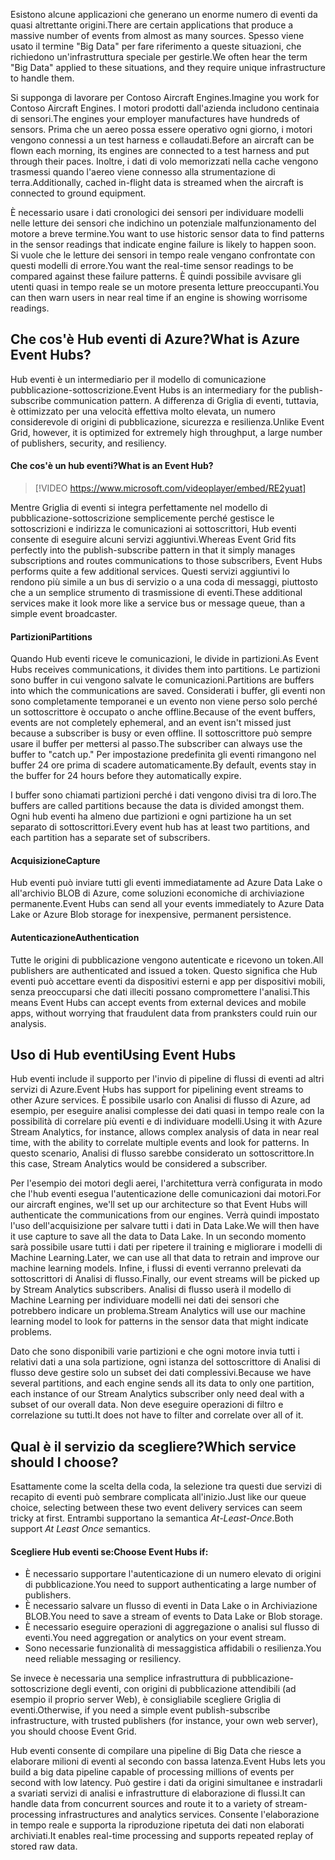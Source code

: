 <span data-ttu-id="a62a7-101">Esistono alcune applicazioni che generano un enorme numero di eventi da quasi altrettante origini.</span><span class="sxs-lookup"><span data-stu-id="a62a7-101">There are certain applications that produce a massive number of events from almost as many sources.</span></span> <span data-ttu-id="a62a7-102">Spesso viene usato il termine "Big Data" per fare riferimento a queste situazioni, che richiedono un'infrastruttura speciale per gestirle.</span><span class="sxs-lookup"><span data-stu-id="a62a7-102">We often hear the term "Big Data" applied to these situations, and they require unique infrastructure to handle them.</span></span>

<span data-ttu-id="a62a7-103">Si supponga di lavorare per Contoso Aircraft Engines.</span><span class="sxs-lookup"><span data-stu-id="a62a7-103">Imagine you work for Contoso Aircraft Engines.</span></span> <span data-ttu-id="a62a7-104">I motori prodotti dall'azienda includono centinaia di sensori.</span><span class="sxs-lookup"><span data-stu-id="a62a7-104">The engines your employer manufactures have hundreds of sensors.</span></span> <span data-ttu-id="a62a7-105">Prima che un aereo possa essere operativo ogni giorno, i motori vengono connessi a un test harness e collaudati.</span><span class="sxs-lookup"><span data-stu-id="a62a7-105">Before an aircraft can be flown each morning, its engines are connected to a test harness and put through their paces.</span></span> <span data-ttu-id="a62a7-106">Inoltre, i dati di volo memorizzati nella cache vengono trasmessi quando l'aereo viene connesso alla strumentazione di terra.</span><span class="sxs-lookup"><span data-stu-id="a62a7-106">Additionally, cached in-flight data is streamed when the aircraft is connected to ground equipment.</span></span>

<span data-ttu-id="a62a7-107">È necessario usare i dati cronologici dei sensori per individuare modelli nelle letture dei sensori che indichino un potenziale malfunzionamento del motore a breve termine.</span><span class="sxs-lookup"><span data-stu-id="a62a7-107">You want to use historic sensor data to find patterns in the sensor readings that indicate engine failure is likely to happen soon.</span></span> <span data-ttu-id="a62a7-108">Si vuole che le letture dei sensori in tempo reale vengano confrontate con questi modelli di errore.</span><span class="sxs-lookup"><span data-stu-id="a62a7-108">You want the real-time sensor readings to be compared against these failure patterns.</span></span> <span data-ttu-id="a62a7-109">È quindi possibile avvisare gli utenti quasi in tempo reale se un motore presenta letture preoccupanti.</span><span class="sxs-lookup"><span data-stu-id="a62a7-109">You can then warn users in near real time if an engine is showing worrisome readings.</span></span>

## <a name="what-is-azure-event-hubs"></a><span data-ttu-id="a62a7-110">Che cos'è Hub eventi di Azure?</span><span class="sxs-lookup"><span data-stu-id="a62a7-110">What is Azure Event Hubs?</span></span>
<span data-ttu-id="a62a7-111">Hub eventi è un intermediario per il modello di comunicazione pubblicazione-sottoscrizione.</span><span class="sxs-lookup"><span data-stu-id="a62a7-111">Event Hubs is an intermediary for the publish-subscribe communication pattern.</span></span> <span data-ttu-id="a62a7-112">A differenza di Griglia di eventi, tuttavia, è ottimizzato per una velocità effettiva molto elevata, un numero considerevole di origini di pubblicazione, sicurezza e resilienza.</span><span class="sxs-lookup"><span data-stu-id="a62a7-112">Unlike Event Grid, however, it is optimized for extremely high throughput, a large number of publishers, security, and resiliency.</span></span>

#### <a name="what-is-an-event-hub"></a><span data-ttu-id="a62a7-113">Che cos'è un hub eventi?</span><span class="sxs-lookup"><span data-stu-id="a62a7-113">What is an Event Hub?</span></span>

> [!VIDEO https://www.microsoft.com/videoplayer/embed/RE2yuat]

<span data-ttu-id="a62a7-114">Mentre Griglia di eventi si integra perfettamente nel modello di pubblicazione-sottoscrizione semplicemente perché gestisce le sottoscrizioni e indirizza le comunicazioni ai sottoscrittori, Hub eventi consente di eseguire alcuni servizi aggiuntivi.</span><span class="sxs-lookup"><span data-stu-id="a62a7-114">Whereas Event Grid fits perfectly into the publish-subscribe pattern in that it simply manages subscriptions and routes communications to those subscribers, Event Hubs performs quite a few additional services.</span></span> <span data-ttu-id="a62a7-115">Questi servizi aggiuntivi lo rendono più simile a un bus di servizio o a una coda di messaggi, piuttosto che a un semplice strumento di trasmissione di eventi.</span><span class="sxs-lookup"><span data-stu-id="a62a7-115">These additional services make it look more like a service bus or message queue, than a simple event broadcaster.</span></span>

#### <a name="partitions"></a><span data-ttu-id="a62a7-116">Partizioni</span><span class="sxs-lookup"><span data-stu-id="a62a7-116">Partitions</span></span>
<span data-ttu-id="a62a7-117">Quando Hub eventi riceve le comunicazioni, le divide in partizioni.</span><span class="sxs-lookup"><span data-stu-id="a62a7-117">As Event Hubs receives communications, it divides them into partitions.</span></span> <span data-ttu-id="a62a7-118">Le partizioni sono buffer in cui vengono salvate le comunicazioni.</span><span class="sxs-lookup"><span data-stu-id="a62a7-118">Partitions are buffers into which the communications are saved.</span></span> <span data-ttu-id="a62a7-119">Considerati i buffer, gli eventi non sono completamente temporanei e un evento non viene perso solo perché un sottoscrittore è occupato o anche offline.</span><span class="sxs-lookup"><span data-stu-id="a62a7-119">Because of the event buffers, events are not completely ephemeral, and an event isn't missed just because a subscriber is busy or even offline.</span></span> <span data-ttu-id="a62a7-120">Il sottoscrittore può sempre usare il buffer per mettersi al passo.</span><span class="sxs-lookup"><span data-stu-id="a62a7-120">The subscriber can always use the buffer to "catch up."</span></span> <span data-ttu-id="a62a7-121">Per impostazione predefinita gli eventi rimangono nel buffer 24 ore prima di scadere automaticamente.</span><span class="sxs-lookup"><span data-stu-id="a62a7-121">By default, events stay in the buffer for 24 hours before they automatically expire.</span></span>

<span data-ttu-id="a62a7-122">I buffer sono chiamati partizioni perché i dati vengono divisi tra di loro.</span><span class="sxs-lookup"><span data-stu-id="a62a7-122">The buffers are called partitions because the data is divided amongst them.</span></span> <span data-ttu-id="a62a7-123">Ogni hub eventi ha almeno due partizioni e ogni partizione ha un set separato di sottoscrittori.</span><span class="sxs-lookup"><span data-stu-id="a62a7-123">Every event hub has at least two partitions, and each partition has a separate set of subscribers.</span></span>

#### <a name="capture"></a><span data-ttu-id="a62a7-124">Acquisizione</span><span class="sxs-lookup"><span data-stu-id="a62a7-124">Capture</span></span>
<span data-ttu-id="a62a7-125">Hub eventi può inviare tutti gli eventi immediatamente ad Azure Data Lake o all'archivio BLOB di Azure, come soluzioni economiche di archiviazione permanente.</span><span class="sxs-lookup"><span data-stu-id="a62a7-125">Event Hubs can send all your events immediately to Azure Data Lake or Azure Blob storage for inexpensive, permanent persistence.</span></span>

#### <a name="authentication"></a><span data-ttu-id="a62a7-126">Autenticazione</span><span class="sxs-lookup"><span data-stu-id="a62a7-126">Authentication</span></span>
<span data-ttu-id="a62a7-127">Tutte le origini di pubblicazione vengono autenticate e ricevono un token.</span><span class="sxs-lookup"><span data-stu-id="a62a7-127">All publishers are authenticated and issued a token.</span></span> <span data-ttu-id="a62a7-128">Questo significa che Hub eventi può accettare eventi da dispositivi esterni e app per dispositivi mobili, senza preoccuparsi che dati illeciti possano compromettere l'analisi.</span><span class="sxs-lookup"><span data-stu-id="a62a7-128">This means Event Hubs can accept events from external devices and mobile apps, without worrying that fraudulent data from pranksters could ruin our analysis.</span></span> 

## <a name="using-event-hubs"></a><span data-ttu-id="a62a7-129">Uso di Hub eventi</span><span class="sxs-lookup"><span data-stu-id="a62a7-129">Using Event Hubs</span></span>
<span data-ttu-id="a62a7-130">Hub eventi include il supporto per l'invio di pipeline di flussi di eventi ad altri servizi di Azure.</span><span class="sxs-lookup"><span data-stu-id="a62a7-130">Event Hubs has support for pipelining event streams to other Azure services.</span></span> <span data-ttu-id="a62a7-131">È possibile usarlo con Analisi di flusso di Azure, ad esempio, per eseguire analisi complesse dei dati quasi in tempo reale con la possibilità di correlare più eventi e di individuare modelli.</span><span class="sxs-lookup"><span data-stu-id="a62a7-131">Using it with Azure Stream Analytics, for instance, allows complex analysis of data in near real time, with the ability to correlate multiple events and look for patterns.</span></span> <span data-ttu-id="a62a7-132">In questo scenario, Analisi di flusso sarebbe considerato un sottoscrittore.</span><span class="sxs-lookup"><span data-stu-id="a62a7-132">In this case, Stream Analytics would be considered a subscriber.</span></span>

<span data-ttu-id="a62a7-133">Per l'esempio dei motori degli aerei, l'architettura verrà configurata in modo che l'hub eventi esegua l'autenticazione delle comunicazioni dai motori.</span><span class="sxs-lookup"><span data-stu-id="a62a7-133">For our aircraft engines, we'll set up our architecture so that Event Hubs will authenticate the communications from our engines.</span></span> <span data-ttu-id="a62a7-134">Verrà quindi impostato l'uso dell'acquisizione per salvare tutti i dati in Data Lake.</span><span class="sxs-lookup"><span data-stu-id="a62a7-134">We will then have it use capture to save all the data to Data Lake.</span></span> <span data-ttu-id="a62a7-135">In un secondo momento sarà possibile usare tutti i dati per ripetere il training e migliorare i modelli di Machine Learning.</span><span class="sxs-lookup"><span data-stu-id="a62a7-135">Later, we can use all that data to retrain and improve our machine learning models.</span></span> <span data-ttu-id="a62a7-136">Infine, i flussi di eventi verranno prelevati da sottoscrittori di Analisi di flusso.</span><span class="sxs-lookup"><span data-stu-id="a62a7-136">Finally, our event streams will be picked up by Stream Analytics subscribers.</span></span> <span data-ttu-id="a62a7-137">Analisi di flusso userà il modello di Machine Learning per individuare modelli nei dati dei sensori che potrebbero indicare un problema.</span><span class="sxs-lookup"><span data-stu-id="a62a7-137">Stream Analytics will use our machine learning model to look for patterns in the sensor data that might indicate problems.</span></span>

<span data-ttu-id="a62a7-138">Dato che sono disponibili varie partizioni e che ogni motore invia tutti i relativi dati a una sola partizione, ogni istanza del sottoscrittore di Analisi di flusso deve gestire solo un subset dei dati complessivi.</span><span class="sxs-lookup"><span data-stu-id="a62a7-138">Because we have several partitions, and each engine sends all its data to only one partition, each instance of our Stream Analytics subscriber only need deal with a subset of our overall data.</span></span> <span data-ttu-id="a62a7-139">Non deve eseguire operazioni di filtro e correlazione su tutti.</span><span class="sxs-lookup"><span data-stu-id="a62a7-139">It does not have to filter and correlate over all of it.</span></span>

## <a name="which-service-should-i-choose"></a><span data-ttu-id="a62a7-140">Qual è il servizio da scegliere?</span><span class="sxs-lookup"><span data-stu-id="a62a7-140">Which service should I choose?</span></span>
<span data-ttu-id="a62a7-141">Esattamente come la scelta della coda, la selezione tra questi due servizi di recapito di eventi può sembrare complicata all'inizio.</span><span class="sxs-lookup"><span data-stu-id="a62a7-141">Just like our queue choice, selecting between these two event delivery services can seem tricky at first.</span></span> <span data-ttu-id="a62a7-142">Entrambi supportano la semantica *At-Least-Once*.</span><span class="sxs-lookup"><span data-stu-id="a62a7-142">Both support *At Least Once* semantics.</span></span>

#### <a name="choose-event-hubs-if"></a><span data-ttu-id="a62a7-143">Scegliere Hub eventi se:</span><span class="sxs-lookup"><span data-stu-id="a62a7-143">Choose Event Hubs if:</span></span>  

- <span data-ttu-id="a62a7-144">È necessario supportare l'autenticazione di un numero elevato di origini di pubblicazione.</span><span class="sxs-lookup"><span data-stu-id="a62a7-144">You need to support authenticating a large number of publishers.</span></span>
- <span data-ttu-id="a62a7-145">È necessario salvare un flusso di eventi in Data Lake o in Archiviazione BLOB.</span><span class="sxs-lookup"><span data-stu-id="a62a7-145">You need to save a stream of events to Data Lake or Blob storage.</span></span>
- <span data-ttu-id="a62a7-146">È necessario eseguire operazioni di aggregazione o analisi sul flusso di eventi.</span><span class="sxs-lookup"><span data-stu-id="a62a7-146">You need aggregation or analytics on your event stream.</span></span>
- <span data-ttu-id="a62a7-147">Sono necessarie funzionalità di messaggistica affidabili o resilienza.</span><span class="sxs-lookup"><span data-stu-id="a62a7-147">You need reliable messaging or resiliency.</span></span>  

<span data-ttu-id="a62a7-148">Se invece è necessaria una semplice infrastruttura di pubblicazione-sottoscrizione degli eventi, con origini di pubblicazione attendibili (ad esempio il proprio server Web), è consigliabile scegliere Griglia di eventi.</span><span class="sxs-lookup"><span data-stu-id="a62a7-148">Otherwise, if you need a simple event publish-subscribe infrastructure, with trusted publishers (for instance, your own web server), you should choose Event Grid.</span></span>

<span data-ttu-id="a62a7-149">Hub eventi consente di compilare una pipeline di Big Data che riesce a elaborare milioni di eventi al secondo con bassa latenza.</span><span class="sxs-lookup"><span data-stu-id="a62a7-149">Event Hubs lets you build a big data pipeline capable of processing millions of events per second with low latency.</span></span> <span data-ttu-id="a62a7-150">Può gestire i dati da origini simultanee e instradarli a svariati servizi di analisi e infrastrutture di elaborazione di flussi.</span><span class="sxs-lookup"><span data-stu-id="a62a7-150">It can handle data from concurrent sources and route it to a variety of stream-processing infrastructures and analytics services.</span></span> <span data-ttu-id="a62a7-151">Consente l'elaborazione in tempo reale e supporta la riproduzione ripetuta dei dati non elaborati archiviati.</span><span class="sxs-lookup"><span data-stu-id="a62a7-151">It enables real-time processing and supports repeated replay of stored raw data.</span></span> 
